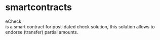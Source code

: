 # smartcontracts

eCheck<br />
is a smart contract for post-dated check solution, this solution allows to endorse (transfer) partial amounts. 

